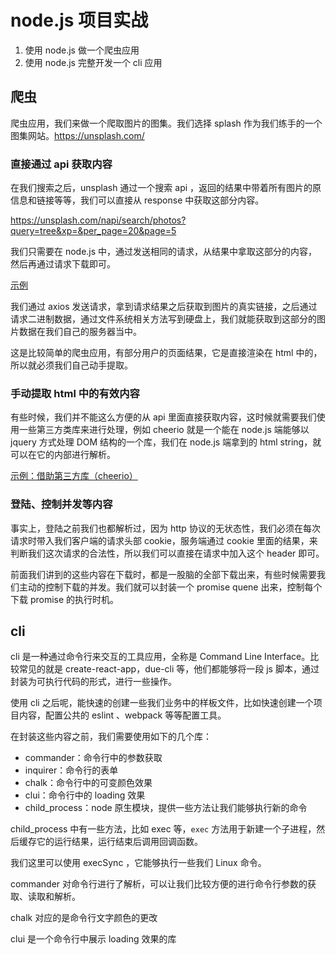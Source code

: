 # node.js 项目实战

1. 使用 node.js 做一个爬虫应用
2. 使用 node.js 完整开发一个 cli 应用

## 爬虫

爬虫应用，我们来做一个爬取图片的图集。我们选择 splash 作为我们练手的一个图集网站。<https://unsplash.com/>

### 直接通过 api 获取内容

在我们搜索之后，unsplash 通过一个搜索 api ，返回的结果中带着所有图片的原信息和链接等等，我们可以直接从 response 中获取这部分内容。

<https://unsplash.com/napi/search/photos?query=tree&xp=&per_page=20&page=5>

我们只需要在 node.js 中，通过发送相同的请求，从结果中拿取这部分的内容，然后再通过请求下载即可。

[示例](./spider/index.js)

我们通过 axios 发送请求，拿到请求结果之后获取到图片的真实链接，之后通过请求二进制数据，通过文件系统相关方法写到硬盘上，我们就能获取到这部分的图片数据在我们自己的服务器当中。

这是比较简单的爬虫应用，有部分用户的页面结果，它是直接渲染在 html 中的，所以就必须我们自己动手提取。

### 手动提取 html 中的有效内容

有些时候，我们并不能这么方便的从 api 里面直接获取内容，这时候就需要我们使用一些第三方类库来进行处理，例如 cheerio 就是一个能在 node.js 端能够以 jquery 方式处理 DOM 结构的一个库，我们在 node.js 端拿到的 html string，就可以在它的内部进行解析。

[示例：借助第三方库（cheerio）](./spider/index2.js)

### 登陆、控制并发等内容

事实上，登陆之前我们也都解析过，因为 http 协议的无状态性，我们必须在每次请求时带入我们客户端的请求头部 cookie，服务端通过 cookie 里面的结果，来判断我们这次请求的合法性，所以我们可以直接在请求中加入这个 header 即可。

前面我们讲到的这些内容在下载时，都是一股脑的全部下载出来，有些时候需要我们主动的控制下载的并发。我们就可以封装一个 promise quene 出来，控制每个下载 promise 的执行时机。

## cli

cli 是一种通过命令行来交互的工具应用，全称是 Command Line Interface。比较常见的就是 create-react-app，due-cli 等，他们都能够将一段 js 脚本，通过封装为可执行代码的形式，进行一些操作。

使用 cli 之后呢，能快速的创建一些我们业务中的样板文件，比如快速创建一个项目内容，配置公共的 eslint 、webpack 等等配置工具。

在封装这些内容之前，我们需要使用如下的几个库：

* commander：命令行中的参数获取
* inquirer：命令行的表单
* chalk：命令行中的可变颜色效果
* clui：命令行中的 loading 效果
* child_process：node 原生模块，提供一些方法让我们能够执行新的命令

child_process 中有一些方法，比如 exec 等，`exec` 方法用于新建一个子进程，然后缓存它的运行结果，运行结束后调用回调函数。

我们这里可以使用 execSync ，它能够执行一些我们 Linux 命令。

commander 对命令行进行了解析，可以让我们比较方便的进行命令行参数的获取、读取和解析。

chalk 对应的是命令行文字颜色的更改

clui 是一个命令行中展示 loading 效果的库
